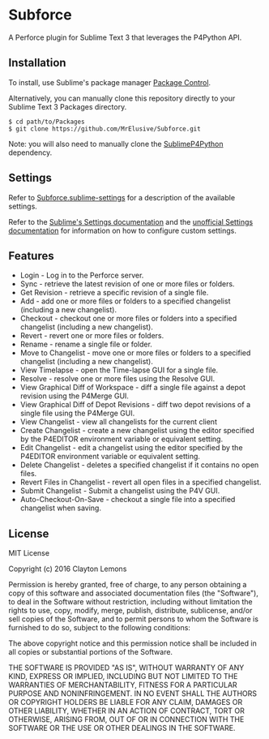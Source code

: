 # Subforce
A Perforce plugin for Sublime Text 3 that leverages the P4Python API.

## Installation

To install, use Sublime's package manager [Package Control](https://packagecontrol.io).

Alternatively, you can manually clone this repository directly to your Sublime Text 3 Packages directory.

    $ cd path/to/Packages
    $ git clone https://github.com/MrElusive/Subforce.git

Note: you will also need to manually clone the [SublimeP4Python](https://github.com/MrElusive/SublimeP4Python) dependency.


## Settings

Refer to [Subforce.sublime-settings](https://github.com/MrElusive/Subforce/blob/master/Subforce.sublime-settings) for a description of the available settings.

Refer to the [Sublime's Settings documentation](https://www.sublimetext.com/docs/3/settings.html) and the [unofficial Settings documentation](http://docs.sublimetext.info/en/latest/customization/settings.html) for information on how to configure custom settings.

## Features

* Login - Log in to the Perforce server.
* Sync - retrieve the latest revision of one or more files or folders.
* Get Revision - retrieve a specific revision of a single file.
* Add - add one or more files or folders to a specified changelist (including a new changelist).
* Checkout - checkout one or more files or folders into a specified changelist (including a new changelist).
* Revert - revert one or more files or folders.
* Rename - rename a single file or folder.
* Move to Changelist - move one or more files or folders to a specified changelist (including a new changelist).
* View Timelapse - open the Time-lapse GUI for a single file.
* Resolve - resolve one or more files using the Resolve GUI.
* View Graphical Diff of Workspace - diff a single file against a depot revision using the P4Merge GUI.
* View Graphical Diff of Depot Revisions - diff two depot revisions of a single file using the P4Merge GUI.
* View Changelist - view all changelists for the current client
* Create Changelist - create a new changelist using the editor specified by the P4EDITOR environment variable or equivalent setting.
* Edit Changelist - edit a changelist using the editor specified by the P4EDITOR environment variable or equivalent setting.
* Delete Changelist - deletes a specified changelist if it contains no open files.
* Revert Files in Changelist - revert all open files in a specified changelist.
* Submit Changelist - Submit a changelist using the P4V GUI.
* Auto-Checkout-On-Save - checkout a single file into a specified changelist when saving.

## License

MIT License

Copyright (c) 2016 Clayton Lemons

Permission is hereby granted, free of charge, to any person obtaining a copy
of this software and associated documentation files (the "Software"), to deal
in the Software without restriction, including without limitation the rights
to use, copy, modify, merge, publish, distribute, sublicense, and/or sell
copies of the Software, and to permit persons to whom the Software is
furnished to do so, subject to the following conditions:

The above copyright notice and this permission notice shall be included in all
copies or substantial portions of the Software.

THE SOFTWARE IS PROVIDED "AS IS", WITHOUT WARRANTY OF ANY KIND, EXPRESS OR
IMPLIED, INCLUDING BUT NOT LIMITED TO THE WARRANTIES OF MERCHANTABILITY,
FITNESS FOR A PARTICULAR PURPOSE AND NONINFRINGEMENT. IN NO EVENT SHALL THE
AUTHORS OR COPYRIGHT HOLDERS BE LIABLE FOR ANY CLAIM, DAMAGES OR OTHER
LIABILITY, WHETHER IN AN ACTION OF CONTRACT, TORT OR OTHERWISE, ARISING FROM,
OUT OF OR IN CONNECTION WITH THE SOFTWARE OR THE USE OR OTHER DEALINGS IN THE
SOFTWARE.